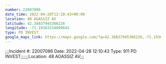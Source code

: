 ```yaml
---
number: 22007086
date_time: 2022-04-28T12:10:43+00:00
location: 48 AGASSIZ AV
latitude: 42.38837945386226
longitude: -71.19363234899642
type: PD INVEST
google_maps_link: https://maps.google.com/?q=42.38837945386226,-71.19363234899642
---
```


;;;Incident #: 22007086  Date: 2022-04-28 12:10:43   Type: 911 PD INVEST;;;;;;Location: 48 AGASSIZ AV;;;
